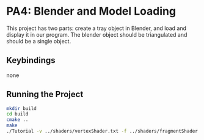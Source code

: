# PA4: Blender and Model Loading
This project has two parts: create a tray object in Blender, and load and display it in our program. The blender object should be triangulated and should be a single object.

## Keybindings

none

## Running the Project

```bash
mkdir build
cd build
cmake ..
make
./Tutorial -v ../shaders/vertexShader.txt -f ../shaders/fragmentShader.txt
```
